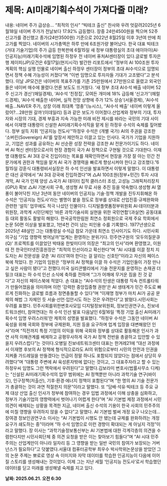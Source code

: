 # **제목: AI미래기획수석이 가져다줄 미래?**

  내용: 네이버 주가 급상승… “최적의 인사” “빅테크 출신” 찬사와 우려 엇갈려2025년 6월18일 네이버 주가가 전날보다 17.92% 급등했다. 장중 24만4500원을 찍으며 52주 신고가를 경신했고 종가(24만3500원) 기준으로 2022년 8월25일 이후 3년여 만에 최고가를 찍었다. 네이버의 시가총액은 하루 만에 6조원가량 불어났다. 한국 대표 빅테크(거대 기술기업)의 주가 급등 한복판에 6월15일 새 정부 대통령실의 초대 에이아이(AI·인공지능)미래기획수석에 임명된 하정우 전 네이버 퓨처AI센터장이 있다.글로벌 투자은행 제이피(JP)모건은 6월17일(현지시각) 발간한 리포트에서 “정부의 AI 100조원 투자 계획의 핵심 실행 인물로 네이버 출신 하정우 센터장이 정부의 초대 AI수석으로 임명되면서 정책 수혜 가능성이 커졌다”며 “이번 임명으로 투자자들 기대가 고조됐다”고 분석했다. 이날 JP모건은 네이버의 목표주가를 기존 25만원에서 27만원으로 올렸고 외국인들은 네이버 매수에 몰렸다.언론 보도도 뜨거웠다. ‘새 정부 초대 AI수석 배출 네이버 52주 신고가 경신’(매일경제), ‘AI수석 ‘친정집’, 모여든 개미에 18% 급등해 ‘신고가’’(헤럴드경제), ‘AI수석 배출한 네이버, 실적 전망 상향에 주가 12% 상승’(서울경제), ‘AI수석 배출…NAVER 주가, 상장 이래 최대폭 ‘껑충’’(뉴시스), ‘‘AI수석 배출’ 네이버 이렇게 올랐어?…28만원 갈까’(이데일리) 등과 같은 보도가 이어졌다.산업계와 정부의 기대, 투자자와 시장의 기대, 경제 부흥과 지속 가능한 미래 비전 제시를 바라는 국민의 기대 사이에서 이재명 대통령이 신설한 AI미래기획수석직을 맡게 된 하정우 수석의 숙제를 짚어봤다. 정부 설득 지휘 ‘인공지능 전도사’“하정우 수석은 (개별 국가) AI의 주권을 강조한 ‘소버린(Sovereign) AI’를 앞장서 제안하고 이끌고 있는 인사다. 국가가 기업을 지원하고, 기업은 성과를 공유하는 AI 선순환 성장 전략을 강조한 AI 전문가이기도 하다. 네이버 AI 혁신 센터장으로서의 현장 경험이 국가 AI 정책으로 구현될 것으로 기대한다. 이재명 대통령도 AI 3대 강국 진입이라는 목표를 재확인하면서 현장을 가장 잘 아는 민간 전문가에게 권한과 책임을 맡겨 AI 국가 경쟁력을 빠르게 향상시켜야 한다고 강조했다.”6월15일 강훈식 대통령비서실장은 하 수석 인선을 발표하면서 이렇게 말했다. 이 대통령은 대선 공약에서 “AI 3대 강국에 진입하겠다”며 △AI 100조원(정부+민간) 투자 시대 개막, AI 국가 인재 양성 △국가 AI 데이터 집적 클러스터 조성, 고성능 그래픽처리장치(GPU) 확보 △AI 기본사회 구축, 생성형 AI 무료 사용 추진 등을 약속했다.생성형 AI 열풍이 불어닥친 지난 3년여 동안 네이버의 인공지능 기술·정책 개발을 진두지휘해온 하 수석은 ‘인공지능 전도사’라는 별명이 붙을 정도로 정부를 상대로 산업진흥·규제완화와 관련한 ‘설득’ 업무에도 적극 나섰던 인물이다. 디지털플랫폼정부위원회 AI·데이터분과위원장, 과학계 시민단체인 ‘바른 과학기술사회 실현을 위한 국민연합’(과실연) 공동대표 등 대외 활동도 활발히 해왔다. 한국공학한림원 최연소 정회원으로 국제 주요 학회에서 논문 50편 이상을 발표했고, 1만4천 건이 넘는 피인용 수를 기록했다. 1977년생으로 2025년 48살인 그는 대통령실 수석급 참모 가운데 최연소 인사이기도 하다. 시민사회 의구심 “기업 영향력 벗어날까”업계는 환영하는 분위기다. 민주연구원의 ‘모두의질문큐(Q)’ 프로젝트를 이끌었던 박태웅 한빛미디어 의장은 “최고의 인사”라며 환영했고, 이원태 전 한국인터넷진흥원장은 “최적의 인선이라고 확신한다”며 “AI 시대를 이끌 정치 지도자는 AI 전문성을 갖춘 ‘AI 리더’여야 한다는 걸 알리는 신호탄”이라고 자신의 페이스북에 적었다. 한 기업의 임원은 “정부의 AI 정책을 이끌 하 수석은 기업인들이 가장 만나고 싶은 사람이 됐다”고 전했다.미국 실리콘밸리에서 기술 전문지를 운영하는 손재권 더밀크 대표는 하 수석 인선 소식에 축하를 전하며 “그가 어깨에 무거운 짐을 진 것 같다”고 자신의 페이스북에 적었다. 손 대표는 “AI수석의 탄생은 대통령 직속 컨트롤타워가 만들어졌음을 의미하며 이런 ‘강력한 중앙집중형 권한'은 AI 생태계가 민간 주도로 빠르게 진화하는 글로벌 흐름과 정면충돌할 수 있다”며 “이재명 정부가 마치 AI가 공공 문제의 해법 그 자체인 듯 서술·선언·입안시도 하는 것은 우려한다”고 밝혔다.시민사회는 우려를 표했다. 민주사회를위한변호사모임 디지털정보위원회, 정보인권연구소, 진보네트워크센터, 참여연대는 하 수석 인선 발표 다음날인 6월16일 ‘특정 기업 출신 AI미래기획수석 임명 우려스러워’란 제목의 성명을 발표했다. “하정우 수석은 그동안 네이버 AI 육성을 위해 국회와 정부에 규제완화, 지원 등을 요구하며 업계 입장을 대변해왔던 인사”라며 “직전까지 특정 기업의 이익을 위해 국회와 정부를 상대로 활동해온 인사가 과연 사적 이해관계를 배제하고 공평무사하게 국가 AI 정책 전반을 총괄하고 입안할 수 있을지 우려스럽다”는 것이다.오병일 진보네트워크센터 대표는 한겨레21에 “대선 과정에서 이재명 후보의 AI 정책에 형식적으로라도 AI의 위험으로부터 시민의 안전과 인권을 지켜줄 가드레일을 만들겠다는 언급이 정말 하나도 포함되지 않았다는 점에서 상당히 우려했다”며 “대통령 주변에 AI 육성론자밖에 없다는 것이고, 그 대표주자라고 할 수 있는 하정우씨 임명도 그런 맥락에서 우려된다”고 말했다.김보라미 변호사(법률사무소 디케)는 “신설된 AI미래기획수석의 업무 범위에는 AI 정책뿐만 아니라 과학기술 연구(바이오), 인구정책(저출산), 기후·환경·에너지 정책이 포함된다”며 “한 명의 AI 기술 전문가가 총괄하는 것이 과연 적절한지 의문”이라고 말했다. 또 “담배·석유·빅테크 등 주요 규제 대상 산업 출신 인사가 정부에 참여하는 경우 입법 과정에서 이해 상충을 심화하고, 정부가 기술기업의 영향력에서 벗어나기 어렵게 한다”며 “AI 기본법 제정 과정에서 시민 의견이 배제되는 상황을 목격한 지금, 네이버 출신 수석의 기용이 한국 사회의 민주주의에 미칠 영향을 우려하지 않을 수 없다”고 말했다. AI 기본법 벌써 개정 요구 나오는데…장여경 정보인권연구소 이사는 “AI 기본법이 시행도 안 됐는데 규제를 완화하려는 개정 요구가 쇄도하는 중”이라며 “하 수석 임명으로 이런 경향이 확대되는 게 아닐지 걱정”이라고 말했다. 장 이사는 “과학기술정보통신부는 AI 기본법에 대한 각계각층의 의견을 수렴한다지만 시민사회단체 중 의견 요청을 받은 이는 찾아보기 힘들다”며 “AI 시대 민주주의는 산업계만이 아니라 일자리 등 그 영향을 받는 일반 국민의 참여가 보장되는 거버넌스가 필요하다”고 덧붙였다.서울대 컴퓨터공학부 최우수 박사학위논문상을 받았던 그의 논문 주제는 뽀로로 영상 속 이미지와 자막 데이터를 학습한 인공지능이 다음에 이어질 스토리를 생성해내는 것이었다. 이제 그는 지난 세월 ‘인공지능 전도사’로서 학습했던 데이터를 딛고 미래를 생성해낼 숙제를 지고 있다.

  **날짜: 2025.06.21. 오전 6:30**